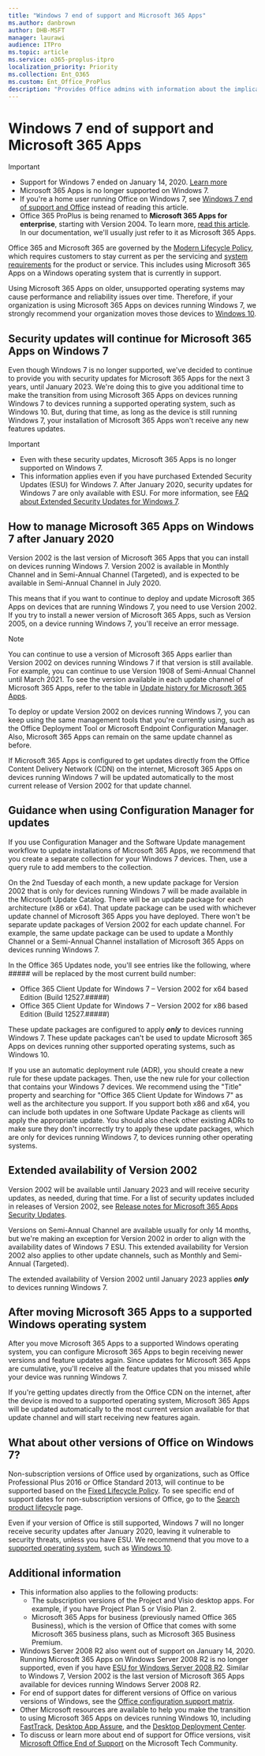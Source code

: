 ```yaml
---
title: "Windows 7 end of support and Microsoft 365 Apps"
ms.author: danbrown
author: DHB-MSFT
manager: laurawi
audience: ITPro
ms.topic: article
ms.service: o365-proplus-itpro
localization_priority: Priority
ms.collection: Ent_O365
ms.custom: Ent_Office_ProPlus
description: "Provides Office admins with information about the implications of Windows 7 end of support on Microsoft 365 Apps."
---
```


# Windows 7 end of support and Microsoft 365 Apps

> [!IMPORTANT]
> - Support for Windows 7 ended on January 14, 2020. [Learn more](https://www.microsoft.com/microsoft-365/windows/end-of-windows-7-support)
> - Microsoft 365 Apps is no longer supported on Windows 7.
> - If you're a home user running Office on Windows 7, see [Windows 7 end of support and Office](https://support.office.com/article/78f20fab-b57b-44d7-8368-06a8493f3cb9) instead of reading this article.
> - Office 365 ProPlus is being renamed to **Microsoft 365 Apps for enterprise**, starting with Version 2004. To learn more, [read this article](name-change.md). In our documentation, we'll usually just refer to it as Microsoft 365 Apps.

Office 365 and Microsoft 365 are governed by the [Modern Lifecycle Policy](https://support.microsoft.com/help/30881/modern-lifecycle-policy), which requires customers to stay current as per the servicing and [system requirements](https://products.office.com/office-resources) for the product or service. This includes using Microsoft 365 Apps on a Windows operating system that is currently in support.

Using Microsoft 365 Apps on older, unsupported operating systems may cause performance and reliability issues over time. Therefore, if your organization is using Microsoft 365 Apps on devices running Windows 7, we strongly recommend your organization moves those devices to [Windows 10](https://www.microsoft.com/microsoft-365/windows/end-of-windows-7-support?rtc=1#office-ContentAreaHeadingTemplate-s9f0ou1).


## Security updates will continue for Microsoft 365 Apps on Windows 7

Even though Windows 7 is no longer supported, we've decided to continue to provide you with security updates for Microsoft 365 Apps for the next 3 years, until January 2023. We're doing this to give you additional time to make the transition from using Microsoft 365 Apps on devices running Windows 7 to devices running a supported operating system, such as Windows 10. But, during that time, as long as the device is still running Windows 7, your installation of Microsoft 365 Apps won't receive any new features updates.

> [!IMPORTANT]
> - Even with these security updates, Microsoft 365 Apps is no longer supported on Windows 7.
> - This information applies even if you have purchased Extended Security Updates (ESU) for Windows 7. After January 2020, security updates for Windows 7 are only available with ESU. For more information, see [FAQ about Extended Security Updates for Windows 7](https://support.microsoft.com/help/4527878/faq-about-extended-security-updates-for-windows-7).

## How to manage Microsoft 365 Apps on Windows 7 after January 2020

Version 2002 is the last version of Microsoft 365 Apps that you can install on devices running Windows 7. Version 2002 is available in Monthly Channel and in Semi-Annual Channel (Targeted), and is expected to be available in Semi-Annual Channel in July 2020.

This means that if you want to continue to deploy and update Microsoft 365 Apps on devices that are running Windows 7, you need to use Version 2002. If you try to install a newer version of Microsoft 365 Apps, such as Version 2005, on a device running Windows 7, you'll receive an error message.

> [!NOTE]
> You can continue to use a version of Microsoft 365 Apps earlier than Version 2002 on devices running Windows 7 if that version is still available. For example, you can continue to use Version 1908 of Semi-Annual Channel until March 2021. To see the version available in each update channel of Microsoft 365 Apps, refer to the table in [Update history for Microsoft 365 Apps](https://docs.microsoft.com/officeupdates/update-history-office365-proplus-by-date).  

To deploy or update Version 2002 on devices running Windows 7, you can keep using the same management tools that you're currently using, such as the Office Deployment Tool or Microsoft Endpoint Configuration Manager. Also, Microsoft 365 Apps can remain on the same update channel as before.

If Microsoft 365 Apps is configured to get updates directly from the Office Content Delivery Network (CDN) on the internet, Microsoft 365 Apps on devices running Windows 7 will be updated automatically to the most current release of Version 2002 for that update channel.

## Guidance when using Configuration Manager for updates

If you use Configuration Manager and the Software Update management workflow to update installations of Microsoft 365 Apps, we recommend that you create a separate collection for your Windows 7 devices. Then, use a query rule to add members to the collection.

On the 2nd Tuesday of each month, a new update package for Version 2002 that is only for devices running Windows 7 will be made available in the Microsoft Update Catalog. There will be an update package for each architecture (x86 or x64). That update package can be used with whichever update channel of Microsoft 365 Apps you have deployed. There won't be separate update packages of Version 2002 for each update channel. For example, the same update package can be used to update a Monthly Channel or a Semi-Annual Channel installation of Microsoft 365 Apps on devices running Windows 7.

In the Office 365 Updates node, you'll see entries like the following, where ##### will be replaced by the most current build number:

- Office 365 Client Update for Windows 7 – Version 2002 for x64 based Edition (Build 12527.#####)
- Office 365 Client Update for Windows 7 – Version 2002 for x86 based Edition (Build 12527.#####)

These update packages are configured to apply ***only*** to devices running Windows 7. These update packages can't be used to update Microsoft 365 Apps on devices running other supported operating systems, such as Windows 10.

If you use an automatic deployment rule (ADR), you should create a new rule for these update packages. Then, use the new rule for your collection that contains your Windows 7 devices. We recommend using the "Title" property and searching for "Office 365 Client Update for Windows 7" as well as the architecture you support. If you support both x86 and x64, you can include both updates in one Software Update Package as clients will apply the appropriate update. You should also check other existing ADRs to make sure they don't incorrectly try to apply these update packages, which are only for devices running Windows 7, to devices running other operating systems.

## Extended availability of Version 2002

Version 2002 will be available until January 2023 and will receive security updates, as needed, during that time. For a list of security updates included in releases of Version 2002, see [Release notes for Microsoft 365 Apps Security Updates](https://docs.microsoft.com/officeupdates/office365-proplus-security-updates).

Versions on Semi-Annual Channel are available usually for only 14 months, but we're making an exception for Version 2002 in order to align with the availability dates of Windows 7 ESU. This extended availability for Version 2002 also applies to other update channels, such as Monthly and Semi-Annual (Targeted).

The extended availability of Version 2002 until January 2023 applies ***only*** to devices running Windows 7.

## After moving Microsoft 365 Apps to a supported Windows operating system

After you move Microsoft 365 Apps to a supported Windows operating system, you can configure Microsoft 365 Apps to begin receiving newer versions and feature updates again. Since updates for Microsoft 365 Apps are cumulative, you'll receive all the feature updates that you missed while your device was running Windows 7.

If you're getting updates directly from the Office CDN on the internet, after the device is moved to a supported operating system, Microsoft 365 Apps will be updated automatically to the most current version available for that update channel and will start receiving new features again.

## What about other versions of Office on Windows 7?

Non-subscription versions of Office used by organizations, such as Office Professional Plus 2016 or Office Standard 2013, will continue to be supported based on the [Fixed Lifecycle Policy](https://support.microsoft.com/help/14085). To see specific end of support dates for non-subscription versions of Office, go to the [Search product lifecycle](https://support.microsoft.com/lifecycle/search) page.

Even if your version of Office is still supported, Windows 7 will no longer receive security updates after January 2020, leaving it vulnerable to security threats, unless you have ESU. We recommend that you move to a [supported operating system](https://products.office.com/office-resources), such as [Windows 10](https://www.microsoft.com/microsoft-365/windows/end-of-windows-7-support?rtc=1#office-ContentAreaHeadingTemplate-s9f0ou1).

## Additional information

- This information also applies to the following products:
   - The subscription versions of the Project and Visio desktop apps. For example, if you have Project Plan 5 or Visio Plan 2.
  - Microsoft 365 Apps for business (previously named Office 365 Business), which is the version of Office that comes with some Microsoft 365 business plans, such as Microsoft 365 Business Premium.
- Windows Server 2008 R2 also went out of support on January 14, 2020. Running Microsoft 365 Apps on Windows Server 2008 R2 is no longer supported, even if you have [ESU for Windows Server 2008 R2](https://www.microsoft.com/cloud-platform/extended-security-updates). Similar to Windows 7, Version 2002 is the last version of Microsoft 365 Apps available for devices running Windows Server 2008 R2.  
- For end of support dates for different versions of Office on various versions of Windows, see the [Office configuration support matrix](https://go.microsoft.com/fwlink/p/?linkid=2111390).
- Other Microsoft resources are available to help you make the transition to using Microsoft 365 Apps on devices running Windows 10, including [FastTrack](https://docs.microsoft.com/fasttrack/win-10-fasttrack-benefit-for-windows-10), [Desktop App Assure](https://docs.microsoft.com/fasttrack/win-10-desktop-app-assure), and the [Desktop Deployment Center](https://docs.microsoft.com/microsoft-365/enterprise/desktop-deployment-center-home).
- To discuss or learn more about end of support for Office versions, visit [Microsoft Office End of Support](https://techcommunity.microsoft.com/t5/microsoft-office-end-of-support/ct-p/OfficeEOS) on the Microsoft Tech Community.